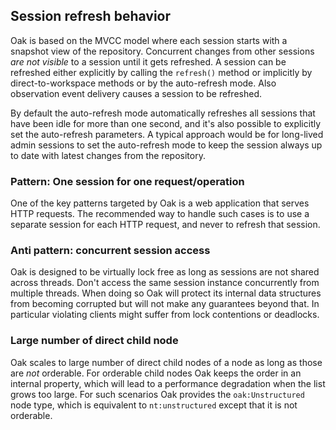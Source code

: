 <!--
   Licensed to the Apache Software Foundation (ASF) under one or more
   contributor license agreements.  See the NOTICE file distributed with
   this work for additional information regarding copyright ownership.
   The ASF licenses this file to You under the Apache License, Version 2.0
   (the "License"); you may not use this file except in compliance with
   the License.  You may obtain a copy of the License at

       http://www.apache.org/licenses/LICENSE-2.0

   Unless required by applicable law or agreed to in writing, software
   distributed under the License is distributed on an "AS IS" BASIS,
   WITHOUT WARRANTIES OR CONDITIONS OF ANY KIND, either express or implied.
   See the License for the specific language governing permissions and
   limitations under the License.
  -->

## Session refresh behavior

Oak is based on the MVCC model where each session starts with a snapshot
view of the repository. Concurrent changes from other sessions *are not
visible* to a session until it gets refreshed. A session can be refreshed
either explicitly by calling the ``refresh()`` method or implicitly by
direct-to-workspace methods or by the auto-refresh mode. Also observation
event delivery causes a session to be refreshed.

By default the auto-refresh mode automatically refreshes all sessions that
have been idle for more than one second, and it's also possible to
explicitly set the auto-refresh parameters. A typical approach would be
for long-lived admin sessions to set the auto-refresh mode to keep the
session always up to date with latest changes from the repository.

### Pattern: One session for one request/operation

One of the key patterns targeted by Oak is a web application that serves
HTTP requests. The recommended way to handle such cases is to use a
separate session for each HTTP request, and never to refresh that session.

### Anti pattern: concurrent session access

Oak is designed to be virtually lock free as long as sessions are not shared
across threads. Don't access the same session instance concurrently from
multiple threads. When doing so Oak will protect its internal data structures
from becoming corrupted but will not make any guarantees beyond that. In
particular violating clients might suffer from lock contentions or deadlocks.

### Large number of direct child node

Oak scales to large number of direct child nodes of a node as long as those
are *not* orderable. For orderable child nodes Oak keeps the order in an
internal property, which will lead to a performance degradation when the list
grows too large. For such scenarios Oak provides the ``oak:Unstructured`` node
type, which is equivalent to ``nt:unstructured`` except that it is not orderable.